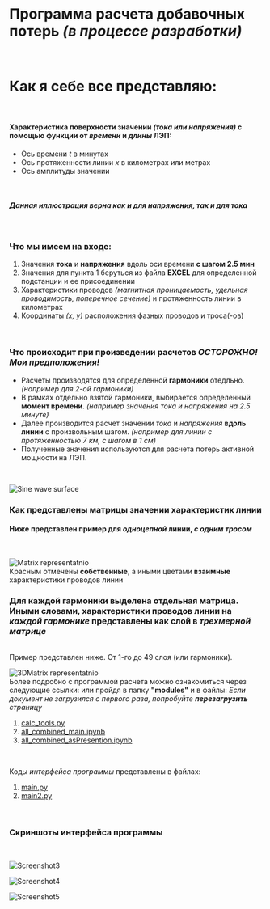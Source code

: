 # Программа расчета добавочных потерь *(в процессе разработки)*
<br>

# Как я себе все представляю:
<br>

#### Характеристика поверхности значении *(тока или напряжения)* с помощью функции от *времени* и *длины* ЛЭП:
* Ось времени *t* в минутах
* Ось протяженности линии *x* в километрах или метрах
* Ось амплитуды значении
<br>

##### Данная иллюстрация верна как и для *напряжения*, так и для *тока*
<br>

### Что мы имеем на входе:
1. Значения **тока** и **напряжения** вдоль оси времени **с шагом 2.5 мин**
2. Значения для пункта 1 беруться из файла **EXCEL** для определенной подстанции и ее присоединении
3. Характеристики проводов *(магнитная проницаемость, удельная проводимость, поперечное сечение)* и протяженность линии в километрах
4. Координаты *(х, у)* расположения фазных проводов и троса(-ов)
<br>

### Что происходит при произведении расчетов *ОСТОРОЖНО! Мои предположения!*
* Расчеты производятся для определенной **гармоники** отедльно. *(например для 2-ой гармоники)*
* В рамках отдельно взятой гармоники, выбирается определенный **момент времени**. *(например значения тока и напряжения на 2.5 минуте)*
* Далее производится расчет значении *тока* и *напряжения* **вдоль линии** с произвольным шагом. *(например для линии с протяженностью 7 км, с шагом в 1 см)*
* Полученные значения используются для расчета потерь активной мощности на ЛЭП.
<br>

![Sine wave surface](/materials/wave.png)
<br>

### Как представлены матрицы значении характеристик линии
#### Ниже представлен пример для *одноцепной* линии, *с одним тросом*
<br>

![Matrix representatnio](/materials/matrix.png)
<br>
Красным отмечены **собственные**, а  иными цветами **взаимные** характеристики проводов линии
<br>

### Для каждой гармоники выделена отдельная матрица. Иными словами, характеристики проводов линии на *каждой гармонике* представлены как слой в *трехмерной матрице*
<br>
Пример представлен ниже. От 1-го до 49 слоя (или гармоники).
<br>

![3DMatrix representatnio](/materials/3DMatrix.png)
<br>
Более подробно с программой расчета можно ознакомиться через следующие ссылки: или пройдя в папку **"modules"** и в файлы:
*Если документ не загрузился с первого раза, попробуйте **перезагрузить** страницу*
1. [calc_tools.py](https://github.com/Yerlan999/LossCalculation-KazATU/blob/main/modules/calc_tools.py)
2. [all_combined_main.ipynb](https://github.com/Yerlan999/LossCalculation-KazATU/blob/main/modules/all_combined_main.ipynb)
3. [all_combined_asPresention.ipynb](https://github.com/Yerlan999/LossCalculation-KazATU/blob/main/modules/all_combined_asPresention.ipynb)
<br>

Коды *интерфейса программы* представлены в файлах:
1. [main.py](https://github.com/Yerlan999/LossCalculation-KazATU/blob/main/modules/main.py)
2. [main2.py](https://github.com/Yerlan999/LossCalculation-KazATU/blob/main/modules/main2.py)

<br>

### Скриншоты интерфейса программы
<br>

![Screenshot3](/materials/Screenshot_3.jpg) <br>

![Screenshot4](/materials/Screenshot_4.jpg) <br>

![Screenshot5](/materials/Screenshot_5.jpg) <br>
